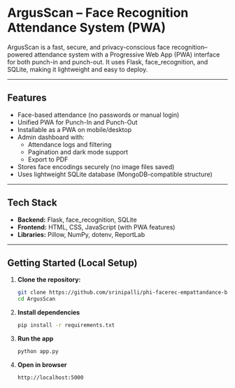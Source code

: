 # ArgusScan – Face Recognition Attendance System (PWA)

ArgusScan is a fast, secure, and privacy-conscious face recognition–powered attendance system with a Progressive Web App (PWA) interface for both punch-in and punch-out. It uses Flask, face_recognition, and SQLite, making it lightweight and easy to deploy.

---

## Features

- Face-based attendance (no passwords or manual login)
- Unified PWA for Punch-In and Punch-Out
- Installable as a PWA on mobile/desktop
- Admin dashboard with:
  - Attendance logs and filtering
  - Pagination and dark mode support
  - Export to PDF
- Stores face encodings securely (no image files saved)
- Uses lightweight SQLite database (MongoDB-compatible structure)

---

## Tech Stack

- **Backend:** Flask, face_recognition, SQLite
- **Frontend:** HTML, CSS, JavaScript (with PWA features)
- **Libraries:** Pillow, NumPy, dotenv, ReportLab

---

## Getting Started (Local Setup)

1. **Clone the repository:**

   ```bash
   git clone https://github.com/srinipalli/phi-facerec-empattandance-backend
   cd ArgusScan

2. **Install dependencies**
   ```bash
   pip install -r requirements.txt

4. **Run the app**
   ```bash
   python app.py

6. **Open in browser**
   ```bash
   http://localhost:5000
